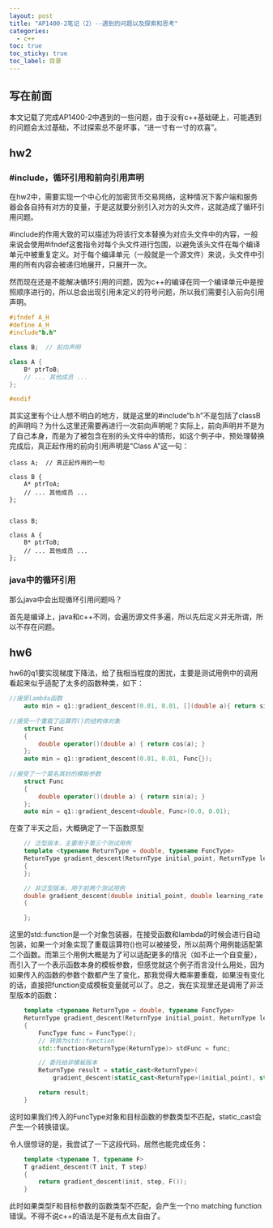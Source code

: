 ```yaml
---
layout: post
title: "AP1400-2笔记（2）--遇到的问题以及探索和思考"
categories:
  - c++
toc: true
toc_sticky: true
toc_label: 目录
---
```



## 写在前面

本文记载了完成AP1400-2中遇到的一些问题，由于没有c++基础硬上，可能遇到的问题会太过基础，不过探索总不是坏事，“进一寸有一寸的欢喜”。

## hw2

### #include，循环引用和前向引用声明

在hw2中，需要实现一个中心化的加密货币交易网络，这种情况下客户端和服务器会各自持有对方的变量，于是这就要分别引入对方的头文件，这就造成了循环引用问题。

#include的作用大致的可以描述为将该行文本替换为对应头文件中的内容，一般来说会使用#ifndef这套指令对每个头文件进行包围，以避免该头文件在每个编译单元中被重复定义。对于每个编译单元（一般就是一个源文件）来说，头文件中引用的所有内容会被递归地展开，只展开一次。

然而现在还是不能解决循环引用的问题，因为c++的编译在同一个编译单元中是按照顺序进行的，所以总会出现引用未定义的符号问题，所以我们需要引入前向引用声明。

```c++
#ifndef A_H
#define A_H
#include"b.h"

class B;  // 前向声明

class A {
    B* ptrToB;
    // ... 其他成员 ...
};

#endif

```

其实这里有个让人想不明白的地方，就是这里的#include“b.h”不是包括了classB的声明吗？为什么这里还需要再进行一次前向声明呢？实际上，前向声明并不是为了自己本身，而是为了被包含在别的头文件中的情形，如这个例子中，预处理替换完成后，真正起作用的前向引用声明是“Class A”这一句：

```
class A;  // 真正起作用的一句

class B {
    A* ptrToA;
    // ... 其他成员 ...
};


class B;  

class A {
    B* ptrToB;
    // ... 其他成员 ...
};
```

### java中的循环引用

那么java中会出现循环引用问题吗？

首先是编译上，java和c++不同，会遍历源文件多遍，所以先后定义并无所谓，所以不存在问题。

## hw6

hw6的q1要实现梯度下降法，给了我相当程度的困扰，主要是测试用例中的调用看起来似乎适配了太多的函数种类，如下：

```c++
//接受lambda函数
    auto min = q1::gradient_descent(0.01, 0.01, [](double a){ return sin(a) + cos(a); });
                                    
//接受一个重载了运算符()的结构体对象
    struct Func
    {
        double operator()(double a) { return cos(a); }
    };
    auto min = q1::gradient_descent(0.01, 0.01, Func{});
    
//接受了一个莫名其妙的模板参数
    struct Func
    {
        double operator()(double a) { return sin(a); }
    };
    auto min = q1::gradient_descent<double, Func>(0.0, 0.01);
```

在查了半天之后，大概确定了一下函数原型

```c++
    // 泛型版本，主要用于第三个测试用例
    template <typename ReturnType = double, typename FuncType>
    ReturnType gradient_descent(ReturnType initial_point, ReturnType learning_rate)
    {      
    };

    // 非泛型版本，用于前两个测试用例
    double gradient_descent(double initial_point, double learning_rate, std::function<double(double)> func)
    {

    };

```

这里的std::function是一个对象包装器，在接受函数和lambda的时候会进行自动包装，如果一个对象实现了重载运算符()也可以被接受，所以前两个用例能适配第二个函数。而第三个用例大概是为了可以适配更多的情况（如不止一个自变量），而引入了一个表示函数本身的模板参数，但感觉就这个例子而言没什么用处，因为如果传入的函数的参数个数都产生了变化，那我觉得大概率要重载，如果没有变化的话，直接把function变成模板变量就可以了。总之，我在实现里还是调用了非泛型版本的函数：

```c++
    template <typename ReturnType = double, typename FuncType>
    ReturnType gradient_descent(ReturnType initial_point, ReturnType learning_rate)
    {
        FuncType func = FuncType();
        // 转换为std::function
        std::function<ReturnType(ReturnType)> stdFunc = func;

        // 委托给非模板版本
        ReturnType result = static_cast<ReturnType>(
            gradient_descent(static_cast<ReturnType>(initial_point), static_cast<ReturnType>(learning_rate), stdFunc));

        return result;
    }
```

这时如果我们传入的FuncType对象和目标函数的参数类型不匹配，static_cast会产生一个转换错误。

令人很惊讶的是，我尝试了一下这段代码，居然也能完成任务：

```c++
    template <typename T, typename F>
    T gradient_descent(T init, T step)
    {
        return gradient_descent(init, step, F());
    }
```

此时如果类型F和目标参数的函数类型不匹配，会产生一个no matching function错误。不得不说c++的语法是不是有点太自由了。